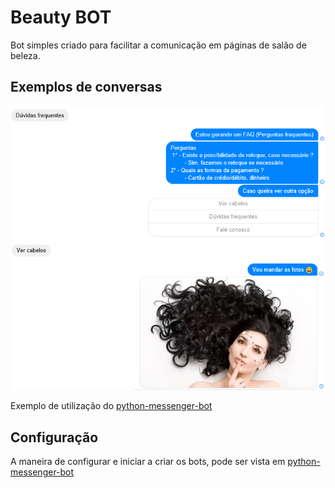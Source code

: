 # Beauty BOT

Bot simples criado para facilitar a comunicação em páginas de salão de beleza.

## Exemplos de conversas

![Chat 1](/examples/chat_1.png)
![Chat 2](/examples/chat_2.png)

Exemplo de utilização do [python-messenger-bot](https://github.com/M3nin0/python-messenger-bot)

## Configuração

A maneira de configurar e iniciar a criar os bots, pode ser vista em [python-messenger-bot](https://github.com/M3nin0/python-messenger-bot)

